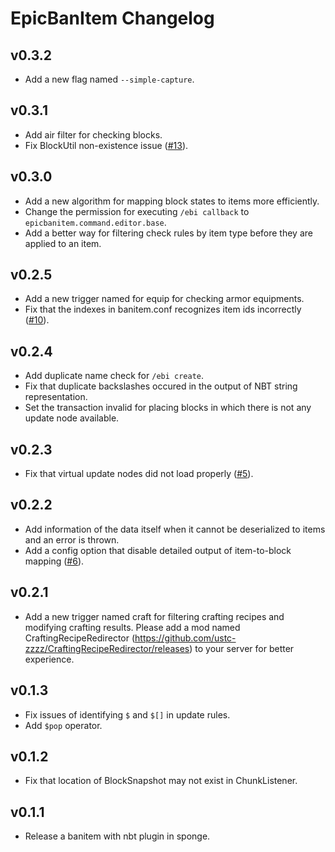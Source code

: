 # EpicBanItem Changelog

## v0.3.2

* Add a new flag named `--simple-capture`.

## v0.3.1

* Add air filter for checking blocks.
* Fix BlockUtil non-existence issue ([#13](https://github.com/euOnmyoji/EpicBanItem---Sponge/issues/13)).

## v0.3.0

* Add a new algorithm for mapping block states to items more efficiently.
* Change the permission for executing `/ebi callback` to `epicbanitem.command.editor.base`.
* Add a better way for filtering check rules by item type before they are applied to an item.

## v0.2.5

* Add a new trigger named for equip for checking armor equipments.
* Fix that the indexes in banitem.conf recognizes item ids incorrectly ([#10](https://github.com/euOnmyoji/EpicBanItem---Sponge/issues/10)).

## v0.2.4

* Add duplicate name check for `/ebi create`.
* Fix that duplicate backslashes occured in the output of NBT string representation.
* Set the transaction invalid for placing blocks in which there is not any update node available.

## v0.2.3

* Fix that virtual update nodes did not load properly ([#5](https://github.com/euOnmyoji/EpicBanItem---Sponge/issues/5)).

## v0.2.2

* Add information of the data itself when it cannot be deserialized to items and an error is thrown.
* Add a config option that disable detailed output of item-to-block mapping ([#6](https://github.com/euOnmyoji/EpicBanItem---Sponge/issues/6)).

## v0.2.1

* Add a new trigger named craft for filtering crafting recipes and modifying crafting results. Please add a mod named CraftingRecipeRedirector (<https://github.com/ustc-zzzz/CraftingRecipeRedirector/releases>) to your server for better experience.

## v0.1.3

* Fix issues of identifying `$` and `$[]` in update rules.
* Add `$pop` operator.

## v0.1.2

* Fix that location of BlockSnapshot may not exist in ChunkListener.

## v0.1.1

* Release a banitem with nbt plugin in sponge.
